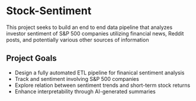 # Stock-Sentiment
This project seeks to build an end to end data pipeline that analyzes investor sentiment of S&P 500 companies utilizing financial news, Reddit posts, and potentially various other sources of information

## Project Goals
- Design a fully automated ETL pipeline for finanical sentiment analysis
- Track and sentiment involving S&P 500 companies
- Explore relation between sentiment trends and short-term stock returns
- Enhance interpretability through AI-generated summaries

